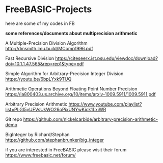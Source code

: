 # FreeBASIC-Projects
here are some of my codes in FB

**some references/documents about multiprecision arithmetic**

A Multiple-Precision Division Algorithm http://dmsmith.lmu.build/MComp1996.pdf

Fast Recursive Division https://citeseerx.ist.psu.edu/viewdoc/download?doi=10.1.1.47.565&rep=rep1&type=pdf

Simple Algorithm for Arbitrary-Precision Integer Division https://youtu.be/6bpLYxk9TUQ

Arithmetic Operations Beyond Floating Point Number Precision https://ia800403.us.archive.org/10/items/arxiv-1009.5911/1009.5911.pdf

Arbitrary Precision Arithmetic https://www.youtube.com/playlist?list=PLGI5yUFVsUkWO26oPixUNYwKick1LxiWR

Git repo https://github.com/nickelcarbide/arbitrary-precision-arithmetic-demo

BigInteger by Richard/Stephan
https://github.com/stephanbrunker/big_integer

if you are interested in FreeBASIC please wisit their forum https://www.freebasic.net/forum/
